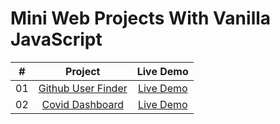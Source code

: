 # Mini Web Projects With Vanilla JavaScript


|  #  |            Project             | Live Demo |
| :-: | :----------------------------: | :-------: |
| 01  |       [Github User Finder](https://github.com/iamchiki/github-user-finder) | [Live Demo](https://iamchiki.github.io/mini-projects/project-1)  |
| 02  |       [Covid Dashboard](https://github.com/iamchiki/covid-dashboard) | [Live Demo](https://iamchiki.github.io/mini-projects/project-2)  |
